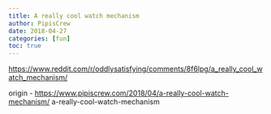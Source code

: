 ```yaml
---
title: A really cool watch mechanism
author: PipisCrew
date: 2018-04-27
categories: [fun]
toc: true
---
```


https://www.reddit.com/r/oddlysatisfying/comments/8f6lpg/a_really_cool_watch_mechanism/

origin - https://www.pipiscrew.com/2018/04/a-really-cool-watch-mechanism/ a-really-cool-watch-mechanism